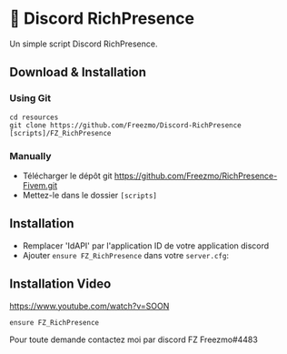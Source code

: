 # 📜 Discord RichPresence
Un simple script Discord RichPresence.

## Download & Installation

### Using Git
```
cd resources
git clone https://github.com/Freezmo/Discord-RichPresence [scripts]/FZ_RichPresence
```

### Manually
- Télécharger le dépôt git https://github.com/Freezmo/RichPresence-Fivem.git
- Mettez-le dans le dossier `[scripts]`

## Installation
- Remplacer 'IdAPI' par l'application ID de votre application discord
- Ajouter `ensure FZ_RichPresence` dans votre `server.cfg`:

## Installation Video

https://www.youtube.com/watch?v=SOON

```
ensure FZ_RichPresence
```

Pour toute demande contactez moi par discord
FZ Freezmo#4483
